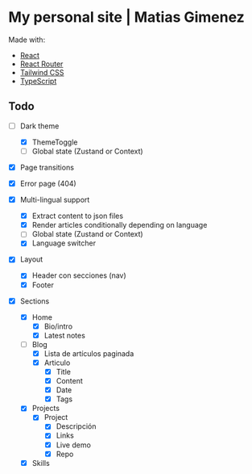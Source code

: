 # My personal site | Matias Gimenez

Made with:

-   [React](https://es.react.dev/)
-   [React Router](https://reactrouter.com/en/main)
-   [Tailwind CSS](https://tailwindcss.com/)
-   [TypeScript](https://www.typescriptlang.org/)

## Todo

-   [ ] Dark theme
    -   [x] ThemeToggle
    -   [ ] Global state (Zustand or Context)
-   [x] Page transitions
-   [x] Error page (404)

-   [x] Multi-lingual support

    -   [x] Extract content to json files
    -   [x] Render articles conditionally depending on language
    -   [ ] Global state (Zustand or Context)
    -   [x] Language switcher

-   [x] Layout

    -   [x] Header con secciones (nav)
    -   [x] Footer

-   [x] Sections
    -   [x] Home
        -   [x] Bio/intro
        -   [x] Latest notes
    -   [ ] Blog
        -   [x] Lista de artículos paginada
        -   [x] Articulo
            -   [x] Title
            -   [x] Content
            -   [x] Date
            -   [x] Tags
    -   [x] Projects
        -   [x] Project
            -   [x] Descripción
            -   [x] Links
            -   [x] Live demo
            -   [x] Repo
    -   [x] Skills
